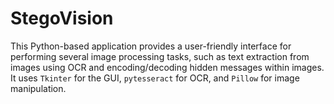 # StegoVision
This Python-based application provides a user-friendly interface for performing several image processing tasks, such as text extraction from images using OCR and encoding/decoding hidden messages within images. It uses `Tkinter` for the GUI, `pytesseract` for OCR, and `Pillow` for image manipulation.
